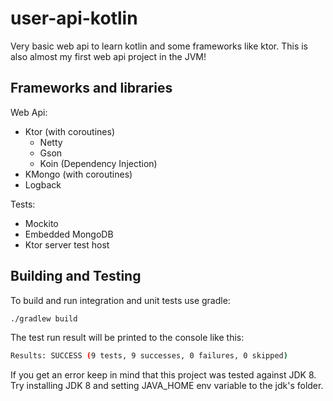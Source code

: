 # user-api-kotlin
Very basic web api to learn kotlin and some frameworks like ktor. This is also almost my first web api project in the JVM!

## Frameworks and libraries

Web Api:
- Ktor (with coroutines)
    - Netty
    - Gson
    - Koin (Dependency Injection)
- KMongo (with coroutines)
- Logback

Tests:
- Mockito
- Embedded MongoDB
- Ktor server test host

## Building and Testing

To build and run integration and unit tests use gradle:

```bash
./gradlew build
```

The test run result will be printed to the console like this:

```bash
Results: SUCCESS (9 tests, 9 successes, 0 failures, 0 skipped)
```

If you get an error keep in mind that this project was tested against JDK 8. Try installing JDK 8 and setting JAVA_HOME env variable to the jdk's folder.